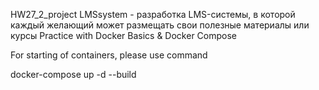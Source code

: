 HW27_2_project
LMSsystem - разработка LMS-системы, в которой каждый желающий может размещать свои полезные материалы или курсы
Practice with Docker Basics & Docker Compose

For starting of containers, please use command

docker-compose up -d --build
